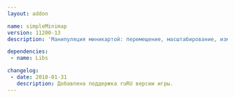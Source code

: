 ```yaml
---
layout: addon

name: simpleMinimap
version: 11200-13
description: 'Манипуляция миникартой: перемещение, масштабирование, изменение вида.'

dependencies:
 - name: Libs

changelog:
 - date: 2018-01-31
   description: Добавлена поддержка ruRU версии игры.
---
```

